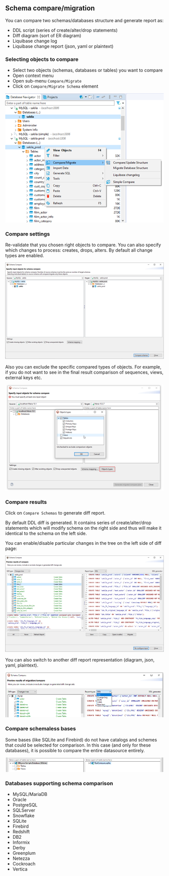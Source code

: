 ## Schema compare/migration

You can compare two schemas/databases structure and generate report as:
- DDL script (series of create/alter/drop statements)
- Diff diagram (sort of ER diagram)
- Liquibase change log
- Liquibase change report (json, yaml or plaintext)

### Selecting objects to compare

- Select two objects (schemas, databases or tables) you want to compare
- Open context menu
- Open sub-menu `Compare/Migrate`
- Click on `Compare/Migrate Schema` element

![](images/ug/tools/schema_compare_navigator.png)

### Compare settings

Re-validate that you chosen right objects to compare.
You can also specify which changes to process: creates, drops, alters. By default all change types are enabled.

![](images/ug/tools/schema_compare_settings.png)

Also you can exclude the specific compared types of objects. For example, if you do not want to see in the final result comparison of sequences, views, external keys etc.

![](images/ug/tools/schema_compare_settings_types.png)

### Compare results

Click on `Compare Schemas` to generate diff report.  

By default DDL diff is generated. It contains series of create/alter/drop statements which will modify schema on the right side and thus will make it identical to the schema on the left side.  

You can enable/disable particular changes in the tree on the left side of diff page:

![](images/ug/tools/schema_compare_result_ddl.png)

You can also switch to another diff report representation (diagram, json, yaml, plaintext).

![](images/ug/tools/schema_compare_report_type.png)

### Compare schemaless bases

Some bases (like SQLite and Firebird) do not have catalogs and schemes that could be selected for comparison. In this case (and only for these databases), it is possible to compare the entire datasource entirely.

![](images/ug/tools/schema_compare_schemaless.png)

### Databases supporting schema comparison
* MySQL/MariaDB
* Oracle
* PostgreSQL
* SQLServer
* Snowflake
* SQLite
* Firebird
* Redshift
* DB2
* Informix
* Derby
* Greenplum
* Netezza
* Cockroach
* Vertica
